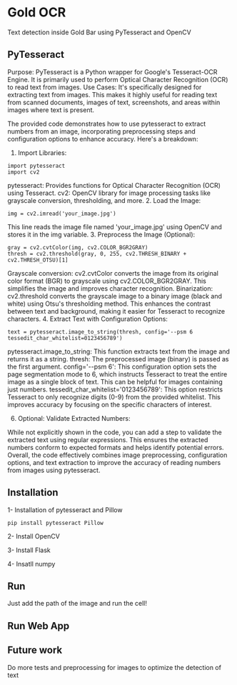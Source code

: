 # Gold OCR

Text detection inside Gold Bar using PyTesseract and OpenCV

## PyTesseract
Purpose: PyTesseract is a Python wrapper for Google's Tesseract-OCR Engine. It is primarily used to perform Optical Character Recognition (OCR) to read text from images.
Use Cases: It's specifically designed for extracting text from images. This makes it highly useful for reading text from scanned documents, images of text, screenshots, and areas within images where text is present.

The provided code demonstrates how to use pytesseract to extract numbers from an image, incorporating preprocessing steps and configuration options to enhance accuracy. Here's a breakdown:

1.  Import Libraries:
```
import pytesseract
import cv2
```
pytesseract: Provides functions for Optical Character Recognition (OCR) using Tesseract.
cv2: OpenCV library for image processing tasks like grayscale conversion, thresholding, and more.
2.   Load the Image:
```
img = cv2.imread('your_image.jpg')
```
This line reads the image file named 'your_image.jpg' using OpenCV and stores it in the img variable.
3. Preprocess the Image (Optional):
```
gray = cv2.cvtColor(img, cv2.COLOR_BGR2GRAY)
thresh = cv2.threshold(gray, 0, 255, cv2.THRESH_BINARY + cv2.THRESH_OTSU)[1]
```
Grayscale conversion: cv2.cvtColor converts the image from its original color format (BGR) to grayscale using cv2.COLOR_BGR2GRAY. This simplifies the image and improves character recognition.
Binarization: cv2.threshold converts the grayscale image to a binary image (black and white) using Otsu's thresholding method. This enhances the contrast between text and background, making it easier for Tesseract to recognize characters.
4. Extract Text with Configuration Options:
```
text = pytesseract.image_to_string(thresh, config='--psm 6 tessedit_char_whitelist=0123456789')
``` 
pytesseract.image_to_string: This function extracts text from the image and returns it as a string.
thresh: The preprocessed image (binary) is passed as the first argument.
config='--psm 6': This configuration option sets the page segmentation mode to 6, which instructs Tesseract to treat the entire image as a single block of text. This can be helpful for images containing just numbers.
tessedit_char_whitelist='0123456789': This option restricts Tesseract to only recognize digits (0-9) from the provided whitelist. This improves accuracy by focusing on the specific characters of interest.

6. Optional: Validate Extracted Numbers:

While not explicitly shown in the code, you can add a step to validate the extracted text using regular expressions. This ensures the extracted numbers conform to expected formats and helps identify potential errors.
Overall, the code effectively combines image preprocessing, configuration options, and text extraction to improve the accuracy of reading numbers from images using pytesseract.



## Installation

1- Installation of pytesseract and Pillow

```
pip install pytesseract Pillow
```

2- Install OpenCV 

3- Install Flask

4- Insatll numpy


## Run

Just add the path of the image and run the cell!


## Run Web App


## Future work
Do more tests and preprocessing for images to optimize the detection of text





